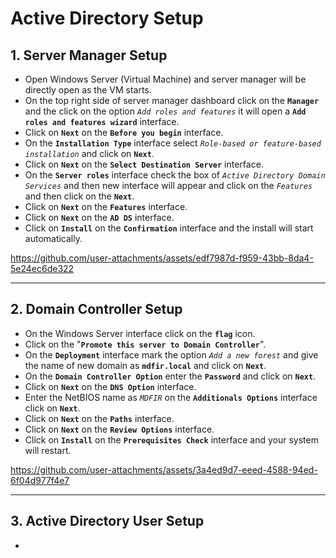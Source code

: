 # Active Directory Setup


## 1. Server Manager Setup

- Open Windows Server (Virtual Machine) and server manager will be directly open as the VM starts.
- On the top right side of server manager dashboard click on the **`Manager`** and the click on the option *`Add roles and features`*
  it will open a **`Add roles and features wizard`** interface.
- Click on **`Next`** on the **`Before you begin`** interface.
- On the **`Installation Type`** interface select *`Role-based or feature-based installation`* and click on **`Next`**.
- Click on **`Next`** on the **`Select Destination Server`** interface.
- On the **`Server roles`** interface check the box of *`Active Directory Domain Services`* and then new interface will appear and
  click on the *`Features`* and then click on the **`Next`**.
- Click on **`Next`** on the **`Features`** interface.
- Click on **`Next`** on the **`AD DS`** interface.
- Click on **`Install`** on the **`Confirmation`** interface and the install will start automatically.
 
https://github.com/user-attachments/assets/edf7987d-f959-43bb-8da4-5e24ec6de322

---

## 2. Domain Controller Setup

- On the Windows Server interface click on the **`flag`** icon.
- Click on the "**`Promote this server to Domain Controller`**".
- On the **`Deployment`** interface mark the option *`Add a new forest`* and give the name of new domain as **`mdfir.local`**
  and click on **`Next`**.
- On the **`Domain Controller Option`** enter the **`Password`** and click on **`Next`**.
- Click on **`Next`** on the **`DNS Option`** interface.
- Enter the NetBIOS name as *`MDFIR`* on the **`Additionals Options`** interface click on **`Next`**.
- Click on **`Next`** on the **`Paths`** interface.
- Click on **`Next`** on the **`Review Options`** interface.
- Click on **`Install`** on the **`Prerequisites Check`** interface and your system will restart.

https://github.com/user-attachments/assets/3a4ed9d7-eeed-4588-94ed-6f04d977f4e7

---

## 3. Active Directory User Setup

- 
